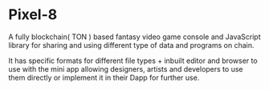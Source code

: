 # Pixel-8
A fully blockchain( TON ) based fantasy video game console and JavaScript library for sharing and using different type of data and programs on chain.

It has specific formats for different file types + inbuilt editor and browser to use with the mini app allowing designers, artists and developers to use them directly or implement it in their Dapp for further use.
